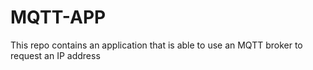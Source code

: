 # MQTT-APP
This repo contains an application that is able to use an MQTT broker to request an IP address
